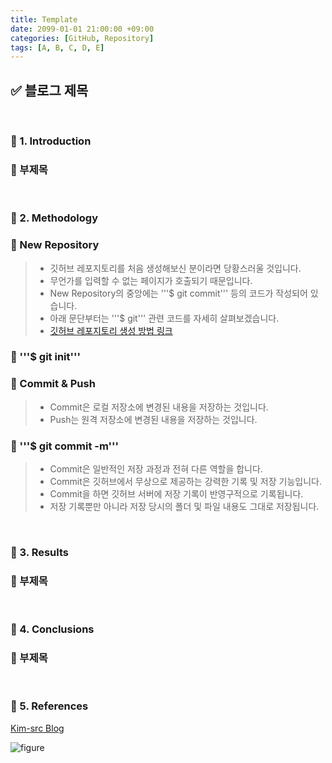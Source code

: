```yaml
---
title: Template
date: 2099-01-01 21:00:00 +09:00
categories: [GitHub, Repository]
tags: [A, B, C, D, E]
---
```


<!-- 2099-01-01 글 작성 시작; 2099-01-01 페이지 호출 필요 -->
## ✅ 블로그 제목

<br>

### 🔔 1. Introduction
### 📌 부제목

<br>

### 🔔 2. Methodology
### 📌 New Repository
> - 깃허브 레포지토리를 처음 생성해보신 분이라면 당황스러울 것입니다.
> - 무언가를 입력할 수 없는 페이지가 호출되기 때문입니다.
> - New Repository의 중앙에는 '''$ git commit''' 등의 코드가 작성되어 있습니다.
> - 아래 문단부터는 '''$ git''' 관련 코드를 자세히 살펴보겠습니다.
> - <a href="블로그 링크">깃허브 레포지토리 생성 방법 링크</a>

### 📌 '''$ git init'''

### 📌 Commit & Push
> - Commit은 로컬 저장소에 변경된 내용을 저장하는 것입니다.
> - Push는 원격 저장소에 변경된 내용을 저장하는 것입니다.

### 📌 '''$ git commit -m'''
> - Commit은 일반적인 저장 과정과 전혀 다른 역할을 합니다.
> - Commit은 깃허브에서 무상으로 제공하는 강력한 기록 및 저장 기능입니다.
> - Commit을 하면 깃허브 서버에 저장 기록이 반영구적으로 기록됩니다.
> - 저장 기록뿐만 아니라 저장 당시의 폴더 및 파일 내용도 그대로 저장됩니다.
<br>

### 🔔 3. Results
### 📌 부제목

<br>

### 🔔 4. Conclusions
### 📌 부제목

<br>

### 🎁 5. References

<a href="https://kim-src.github.io/">Kim-src Blog</a>

<img src="https://github.com/Kim-src/Images/assets/150884526/9ba1ebbb-a79c-4e4c-a5f6-2149bb301cd8" class="img" alt="figure">

<br>
<br>
<br>
